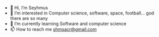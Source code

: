 - 👋 Hi, I’m Seyhmus
- 👀 I’m interested in Computer science, software, space, football... god there are so many
- 🌱 I’m currently learning Software and computer science
- 📫 How to reach me shmsacr@gmail.com

<!---
shmsacr/shmsacr is a ✨ special ✨ repository because its `README.md` (this file) appears on your GitHub profile.
You can click the Preview link to take a look at your changes.
--->
